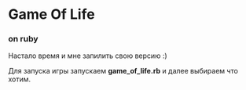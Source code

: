# Game Of Life
### on ruby

Настало время и мне запилить свою версию :)

Для запуска игры запускаем **game_of_life.rb** и далее выбираем что хотим.